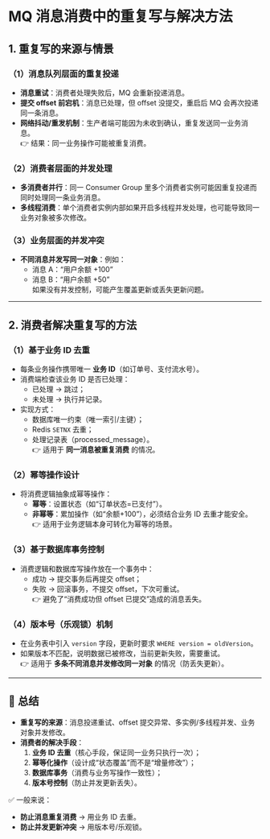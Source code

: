 # MQ 消息消费中的重复写与解决方法

## 1. 重复写的来源与情景

### （1）消息队列层面的重复投递  
- **消息重试**：消费者处理失败后，MQ 会重新投递消息。  
- **提交 offset 前宕机**：消息已处理，但 offset 没提交，重启后 MQ 会再次投递同一条消息。  
- **网络抖动/重发机制**：生产者端可能因为未收到确认，重复发送同一业务消息。  
👉 结果：同一业务操作可能被重复消费。  

### （2）消费者层面的并发处理  
- **多消费者并行**：同一 Consumer Group 里多个消费者实例可能因重复投递而同时处理同一条业务消息。  
- **多线程消费**：单个消费者实例内部如果开启多线程并发处理，也可能导致同一业务对象被多次修改。  

### （3）业务层面的并发冲突  
- **不同消息并发写同一对象**：例如：  
  - 消息 A：“用户余额 +100”  
  - 消息 B：“用户余额 +50”  
  如果没有并发控制，可能产生覆盖更新或丢失更新问题。  

---

## 2. 消费者解决重复写的方法

### （1）基于业务 ID 去重  
- 每条业务操作携带唯一 **业务 ID**（如订单号、支付流水号）。  
- 消费端检查该业务 ID 是否已处理：  
  - 已处理 → 跳过；  
  - 未处理 → 执行并记录。  
- 实现方式：  
  - 数据库唯一约束（唯一索引/主键）；  
  - Redis `SETNX` 去重；  
  - 处理记录表（processed_message）。  
👉 适用于 **同一消息被重复消费** 的情况。  

### （2）幂等操作设计  
- 将消费逻辑抽象成幂等操作：  
  - **幂等**：设置状态（如“订单状态=已支付”）。  
  - **非幂等**：累加操作（如“余额+100”），必须结合业务 ID 去重才能安全。  
👉 适用于业务逻辑本身可转化为幂等的场景。  

### （3）基于数据库事务控制  
- 消费逻辑和数据库写操作放在一个事务中：  
  - 成功 → 提交事务后再提交 offset；  
  - 失败 → 回滚事务，不提交 offset，下次可重试。  
👉 避免了“消费成功但 offset 已提交”造成的消息丢失。  

### （4）版本号（乐观锁）机制  
- 在业务表中引入 `version` 字段，更新时要求 `WHERE version = oldVersion`。  
- 如果版本不匹配，说明数据已被修改，当前更新失败，需要重试。  
👉 适用于 **多条不同消息并发修改同一对象** 的情况（防丢失更新）。  

---

## 🎯 总结
- **重复写的来源**：消息投递重试、offset 提交异常、多实例/多线程并发、业务对象并发修改。  
- **消费者的解决手段**：  
  1. **业务 ID 去重**（核心手段，保证同一业务只执行一次）；  
  2. **幂等化操作**（设计成“状态覆盖”而不是“增量修改”）；  
  3. **数据库事务**（消费与业务写操作一致性）；  
  4. **版本号控制**（防止并发更新丢失）。  

✅ 一般来说：  
- **防止消息重复消费** → 用业务 ID 去重。  
- **防止并发更新冲突** → 用版本号/乐观锁。  
